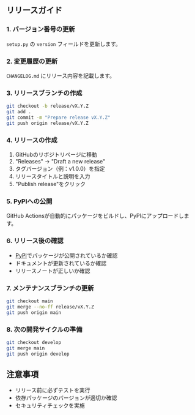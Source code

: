 ## リリースガイド

### 1. バージョン番号の更新

`setup.py` の `version` フィールドを更新します。

### 2. 変更履歴の更新

`CHANGELOG.md` にリリース内容を記載します。

### 3. リリースブランチの作成

```bash
git checkout -b release/vX.Y.Z
git add .
git commit -m "Prepare release vX.Y.Z"
git push origin release/vX.Y.Z
```

### 4. リリースの作成

1. GitHubのリポジトリページに移動
2. "Releases" → "Draft a new release"
3. タグバージョン（例：v1.0.0）を指定
4. リリースタイトルと説明を入力
5. "Publish release"をクリック

### 5. PyPIへの公開

GitHub Actionsが自動的にパッケージをビルドし、PyPIにアップロードします。

### 6. リリース後の確認

- [PyPI](https://pypi.org/project/content-converter/)でパッケージが公開されているか確認
- ドキュメントが更新されているか確認
- リリースノートが正しいか確認

### 7. メンテナンスブランチの更新

```bash
git checkout main
git merge --no-ff release/vX.Y.Z
git push origin main
```

### 8. 次の開発サイクルの準備

```bash
git checkout develop
git merge main
git push origin develop
```

## 注意事項

- リリース前に必ずテストを実行
- 依存パッケージのバージョンが適切か確認
- セキュリティチェックを実施
